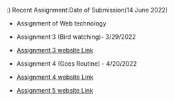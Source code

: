 
:)
Recent Assignment:Date of Submission(14 June 2022)
- Assignment of Web technology

- Assignment 3 (Bird watching)- 3/29/2022
- [Assignment 3 website Link](https://pranshubijukchhe.github.io/wt-git-assignment/Assignment/Assignment3/assets/)
- Assignment 4 (Gces Routine) - 4/20/2022
- [Assignment 4 website Link](https://pranshubijukchhe.github.io/wt-git-assignment/Assignment/Assignment4/)
- [Assignment 5 website Link](https://pranshubijukchhe.github.io/wt-git-assignment/Assignment/Assignment5/drag.html)
